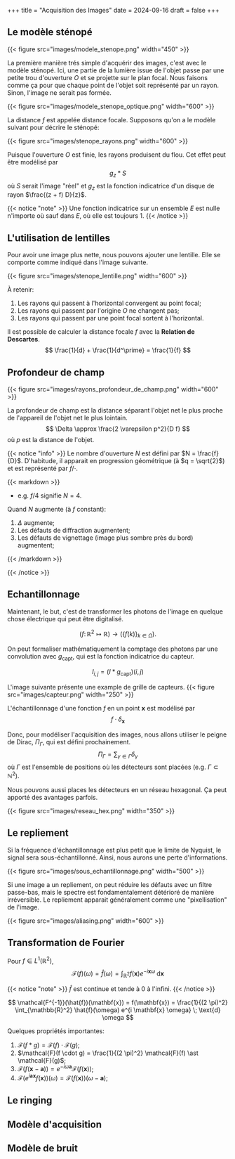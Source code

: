 +++
title = "Acquisition des Images"
date = 2024-09-16
draft = false
+++

## Le modèle sténopé

{{< figure src="images/modele_stenope.png" width="450" >}}

La première manière trés simple d'acquérir des images, c'est avec le modèle sténopé.
Ici, une partie de la lumière issue de l'objet passe par une petite trou d'ouverture $O$ et se projette sur le plan focal.
Nous faisons comme ça pour que chaque point de l'objet soit représenté par un rayon.
Sinon, l'image ne serait pas formée.

{{< figure src="images/modele_stenope_optique.png" width="600" >}}

La distance $f$ est appelée distance focale.
Supposons qu'on a le modèle suivant pour décrire le sténopé:

{{< figure src="images/stenope_rayons.png" width="600" >}}

Puisque l'ouverture $O$ est finie, les rayons produisent du flou.
Cet effet peut être modélisé par
$$
g_z \ast S
$$
où $S$ serait l'image "réel" et $g_z$ est la fonction indicatrice d'un disque de rayon $\frac{(z + f) D}{z}$.

{{< notice "note" >}}
Une fonction indicatrice sur un ensemble $E$ est nulle n'importe où sauf dans $E$, où elle est toujours $1$.
{{< /notice >}}

## L'utilisation de lentilles

Pour avoir une image plus nette, nous pouvons ajouter une lentille.
Elle se comporte comme indiqué dans l'image suivante.

{{< figure src="images/stenope_lentille.png" width="600" >}}

À retenir:

1. Les rayons qui passent à l'horizontal convergent au point focal;
2. Les rayons qui passent par l'origine $O$ ne changent pas;
3. Les rayons qui passent par une point focal sortent à l'horizontal.

Il est possible de calculer la distance focale $f$ avec la **Relation de Descartes**.
$$
\frac{1}{d} + \frac{1}{d^\prime} = \frac{1}{f}
$$

## Profondeur de champ

{{< figure src="images/rayons_profondeur_de_champ.png" width="600" >}}

La profondeur de champ est la distance séparant l'objet net le plus proche de l'appareil de l'objet net le plus lointain.
$$
\Delta \approx \frac{2 \varepsilon p^2}{D f}
$$
où $p$ est la distance de l'objet.

{{< notice "info" >}}
Le nombre d'ouverture $N$ est défini par $N = \frac{f}{D}$.
D'habitude, il apparait en progression géométrique (à $q = \sqrt{2}$) et est représenté par $f / \cdot$.

{{< markdown >}}

- e.g. $f / 4$ signifie $N = 4$.

Quand $N$ augmente (à $f$ constant):

1. $\Delta$ augmente;
2. Les défauts de diffraction augmentent;
3. Les défauts de vignettage (image plus sombre près du bord) augmentent;

{{< /markdown >}}

{{< /notice >}}

## Echantillonnage

Maintenant, le but, c'est de transformer les photons de l'image en quelque chose électrique qui peut être digitalisé.

$$
\left( f \colon \mathbb{R}^2 \mapsto \mathbb{R} \right) \rightarrow (\{f(k)\}_{k \in \Omega}).
$$

On peut formaliser mathématiquement la comptage des photons par une convolution avec $g_{\text{capt}}$, qui est la fonction indicatrice du capteur.

$$
I_{i, j} = (I \ast g_{\text{capt}})(i, j)
$$

L'image suivante présente une example de grille de capteurs.
{{< figure src="images/capteur.png" width="250" >}}

L'échantillonnage d'une fonction $f$ en un point $\mathbf{x}$ est modélisé par
$$
f \cdot \delta_{\mathbf{x}}
$$

Donc, pour modéliser l'acquisition des images, nous allons utiliser le peigne de Dirac, $\Pi_\Gamma$, qui est défini prochainement.
$$
\Pi_\Gamma = \sum_{\gamma \in \Gamma} \delta_\gamma
$$
où $\Gamma$ est l'ensemble de positions où les détecteurs sont placées (e.g. $\Gamma \subset \mathbb{N}^2$).

Nous pouvons aussi places les détecteurs en un réseau hexagonal.
Ça peut apporté des avantages parfois.

{{< figure src="images/reseau_hex.png" width="350" >}}

## Le repliement

Si la fréquence d'échantillonnage est plus petit que le limite de Nyquist, le signal sera sous-échantillonné.
Ainsi, nous aurons une perte d'informations.

{{< figure src="images/sous_echantillonnage.png" width="500" >}}

Si une image a un repliement, on peut réduire les défauts avec un filtre passe-bas, mais le spectre est fondamentalement détérioré de manière irréversible.
Le repliement apparait généralement comme une "pixellisation" de l'image.

{{< figure src="images/aliasing.png" width="600" >}}

## Transformation de Fourier

Pour $f \in L^1(\mathbb{R}^2)$,
$$
\mathcal{F}(f)(\omega) = \hat{f}(\omega) = \int_{\mathbb{R}^2} f(\mathbf{x}) e^{- i \mathbf{x} \omega} \; \text{d} \mathbf{x}
$$

{{< notice "note" >}}
$\hat{f}$ est continue et tende à 0 à l'infini.
{{< /notice >}}

$$
\mathcal{F^{-1}}(\hat{f})(\mathbf{x}) = f(\mathbf{x}) = \frac{1}{(2 \pi)^2} \int_{\mathbb{R}^2} \hat{f}(\omega) e^{i \mathbf{x} \omega} \; \text{d} \omega
$$

Quelques propriétés importantes:

1. $\mathcal{F}(f \ast g) = \mathcal{F}(f) \cdot \mathcal{F}(g)$;
2. $\mathcal{F}(f \cdot g) = \frac{1}{(2 \pi)^2} \mathcal{F}(f) \ast \mathcal{F}(g)$;
3. $\mathcal{F}(f(\mathbf{x} - \mathbf{a})) = e^{- i \omega \mathbf{a}} \mathcal{F}(f(\mathbf{x}))$;
4. $\mathcal{F}(e^{i \mathbf{a} \mathbf{x}} f(\mathbf{x}))(\omega) = \mathcal{F}(f(\mathbf{x}))(\omega - \mathbf{a})$;

## Le ringing

## Modèle d'acquisition

## Modèle de bruit
